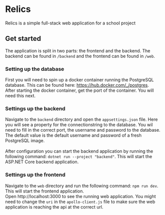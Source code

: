 # Relics
Relics is a simple full-stack web application for a school project

## Get started
The application is split in two parts: the frontend and the backend. The backend can be found in `/backend` and the frontend can be found in `/web`.

### Setting up the database
First you will need to spin up a docker container running the PostgreSQL database. This can be found here: https://hub.docker.com/_/postgres.
<br/>After starting the docker container, get the port of the container. You will need this next.

### Settings up the backend
Navigate to the `backend` directory and open the `appsettings.json` file. Here you will see a property for the connectionstring to the database. You wil need to fill in the correct port, the username and password to the database. 
<br/>The default value is the default username and password of a fresh PostgreSQL image.
<br/><br/>
After configuration you can start the backend application by running the following command: `dotnet run --project "backend"`. This will start the ASP.NET Core backend application.

### Settings up the frontend
Navigate to the `web` directory and run the following command: `npm run dev`. This will start the frontend application.
<br/>Open http://localhost:3000 to see the running web application. You might need to change the `uri` in the `apollo-client.js` file to make sure the web application is reaching the api at the correct url.
